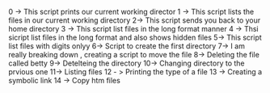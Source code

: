 0 -> This script prints our current working director
1 -> This script lists the files in our current working directory
2-> This script  sends you back to your home directory
3 -> This script list files in the long format manner
4 -> Thsi sicript list files in the long format and also shows hidden files
5-> This script list files with digits onlyy
6-> Script to create the first directory
7-> I am really breaking down , creating a script to move the file
8-> Deleting the file called betty
9-> Detelteing the directory
10-> Changing directory to the prvious one
11-> Listing files 
12 - > Printing the type of a file 
13 -> Creating a symbolic link
14 -> Copy htm files 
